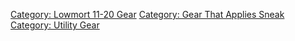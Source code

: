 [Category: Lowmort 11-20 Gear](Category:_Lowmort_11-20_Gear "wikilink")
[Category: Gear That Applies
Sneak](Category:_Gear_That_Applies_Sneak "wikilink") [Category: Utility
Gear](Category:_Utility_Gear "wikilink")
